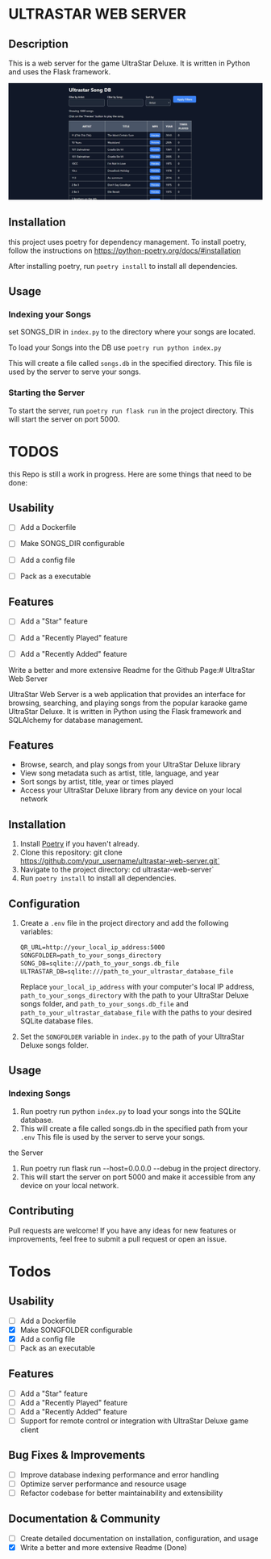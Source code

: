 # ULTRASTAR WEB SERVER

## Description

This is a web server for the game UltraStar Deluxe. It is written in Python and uses the Flask framework.

![Image](doc/example.jpg)

## Installation

this project uses poetry for dependency management. To install poetry, follow the instructions on https://python-poetry.org/docs/#installation

After installing poetry, run `poetry install` to install all dependencies.

## Usage

### Indexing your Songs

set SONGS_DIR in `index.py` to the directory where your songs are located.

To load your Songs into the DB use `poetry run python index.py`

This will create a file called `songs.db` in the specified directory. This file is used by the server to serve your songs.

### Starting the Server

To start the server, run `poetry run flask run` in the project directory. This will start the server on port 5000.

  

# TODOS

this Repo is still a work in progress. Here are some things that need to be done:

## Usability

- [ ] Add a Dockerfile

- [ ] Make SONGS_DIR configurable

- [ ] Add a config file

- [ ] Pack as a executable

  

## Features

- [ ] Add a "Star" feature

- [ ] Add a "Recently Played" feature

- [ ] Add a "Recently Added" feature


Write a better and more extensive Readme for the Github Page:# UltraStar Web Server

UltraStar Web Server is a web application that provides an interface for browsing, searching, and playing songs from the popular karaoke game UltraStar Deluxe. It is written in Python using the Flask framework and SQLAlchemy for database management.

## Features

- Browse, search, and play songs from your UltraStar Deluxe library
- View song metadata such as artist, title, language, and year
- Sort songs by artist, title, year or times played
- Access your UltraStar Deluxe library from any device on your local network

## Installation

1. Install [Poetry](https://python-poetry.org/docs/#installation) if you haven't already.
2. Clone this repository: git clone https://github.com/your_username/ultrastar-web-server.git`
3. Navigate to the project directory: cd ultrastar-web-server`
4. Run `poetry install` to install all dependencies.

## Configuration

1. Create a `.env` file in the project directory and add the following variables:

   ```
   QR_URL=http://your_local_ip_address:5000
   SONGFOLDER=path_to_your_songs_directory
   SONG_DB=sqlite:///path_to_your_songs.db_file
   ULTRASTAR_DB=sqlite:///path_to_your_ultrastar_database_file
   ```

   Replace `your_local_ip_address` with your computer's local IP address, `path_to_your_songs_directory` with the path to your UltraStar Deluxe songs folder, and `path_to_your_songs.db_file` and `path_to_your_ultrastar_database_file` with the paths to your desired SQLite database files.

2. Set the `SONGFOLDER` variable in `index.py` to the path of your UltraStar Deluxe songs folder.

## Usage

### Indexing Songs

1. Run poetry run python `index.py` to load your songs into the SQLite database.
2. This will create a file called songs.db in the specified path from your `.env` This file is used by the server to serve your songs.

 the Server

1. Run poetry run flask run --host=0.0.0.0 --debug in the project directory.
2. This will start the server on port 5000 and make it accessible from any device on your local network.

## Contributing

Pull requests are welcome! If you have any ideas for new features or improvements, feel free to submit a pull request or open an issue.

# Todos

## Usability

- [ ] Add a Dockerfile
- [x] Make SONGFOLDER configurable
- [x] Add a config file
- [ ] Pack as an executable

## Features

- [ ] Add a "Star" feature
- [ ] Add a "Recently Played" feature
- [ ] Add a "Recently Added" feature
- [ ] Support for remote control or integration with UltraStar Deluxe game client

## Bug Fixes & Improvements

- [ ] Improve database indexing performance and error handling
- [ ] Optimize server performance and resource usage
- [ ] Refactor codebase for better maintainability and extensibility

## Documentation & Community

- [ ] Create detailed documentation on installation, configuration, and usage
- [X] Write a better and more extensive Readme (Done)
